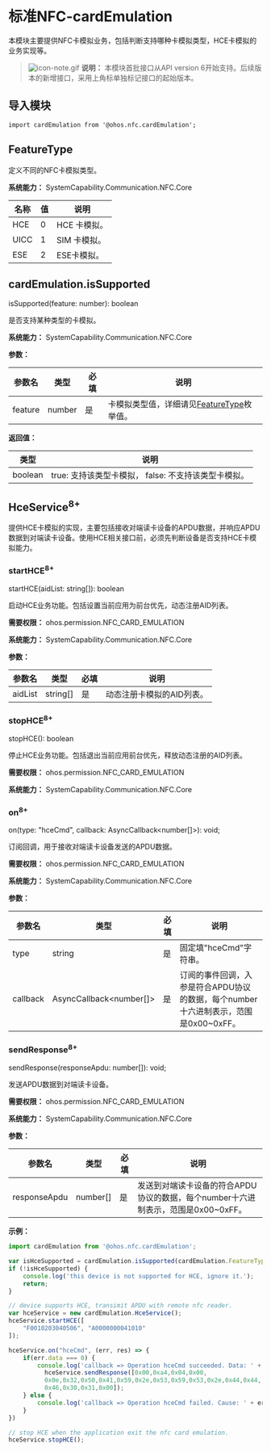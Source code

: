 # 标准NFC-cardEmulation

本模块主要提供NFC卡模拟业务，包括判断支持哪种卡模拟类型，HCE卡模拟的业务实现等。

> ![icon-note.gif](public_sys-resources/icon-note.gif) **说明：**
> 本模块首批接口从API version 6开始支持。后续版本的新增接口，采用上角标单独标记接口的起始版本。

## 导入模块

```
import cardEmulation from '@ohos.nfc.cardEmulation';
```

## FeatureType

定义不同的NFC卡模拟类型。

**系统能力：** SystemCapability.Communication.NFC.Core

| 名称 | 值 | 说明 |
| -------- | -------- | -------- |
| HCE | 0 | HCE 卡模拟。 |
| UICC | 1 | SIM 卡模拟。 |
| ESE | 2      | ESE卡模拟。 |

## cardEmulation.isSupported

isSupported(feature: number): boolean

是否支持某种类型的卡模拟。

**系统能力：** SystemCapability.Communication.NFC.Core

**参数：**

| 参数名  | 类型     | 必填 | 说明                    |
| ------- | -------- | ---- | ----------------------- |
| feature | number | 是   | 卡模拟类型值，详细请见[FeatureType](#featuretype)枚举值。 |

**返回值：**

| **类型** | **说明** |
| -------- | -------- |
| boolean | true: 支持该类型卡模拟，&nbsp;false: 不支持该类型卡模拟。|

## HceService<sup>8+</sup>

提供HCE卡模拟的实现，主要包括接收对端读卡设备的APDU数据，并响应APDU数据到对端读卡设备。使用HCE相关接口前，必须先判断设备是否支持HCE卡模拟能力。

### startHCE<sup>8+</sup>

startHCE(aidList: string[]): boolean

启动HCE业务功能。包括设置当前应用为前台优先，动态注册AID列表。

**需要权限：** ohos.permission.NFC_CARD_EMULATION

**系统能力：** SystemCapability.Communication.NFC.Core

**参数：**

| 参数名  | 类型     | 必填 | 说明                    |
| ------- | -------- | ---- | ----------------------- |
| aidList | string[] | 是   | 动态注册卡模拟的AID列表。 |

### stopHCE<sup>8+</sup>

stopHCE(): boolean

停止HCE业务功能。包括退出当前应用前台优先，释放动态注册的AID列表。

**需要权限：** ohos.permission.NFC_CARD_EMULATION

**系统能力：** SystemCapability.Communication.NFC.Core

### on<sup>8+</sup>

on(type: "hceCmd", callback: AsyncCallback<number[]>): void;

订阅回调，用于接收对端读卡设备发送的APDU数据。

**需要权限：** ohos.permission.NFC_CARD_EMULATION

**系统能力：** SystemCapability.Communication.NFC.Core

**参数：**

| 参数名   | 类型                    | 必填 | 说明                                         |
| -------- | ----------------------- | ---- | -------------------------------------------- |
| type     | string                  | 是   | 固定填"hceCmd"字符串。                         |
| callback | AsyncCallback<number[]> | 是   | 订阅的事件回调，入参是符合APDU协议的数据，每个number十六进制表示，范围是0x00~0xFF。 |

### sendResponse<sup>8+</sup>

sendResponse(responseApdu: number[]): void;

发送APDU数据到对端读卡设备。

**需要权限：** ohos.permission.NFC_CARD_EMULATION

**系统能力：** SystemCapability.Communication.NFC.Core

**参数：**

| 参数名       | 类型     | 必填 | 说明                                               |
| ------------ | -------- | ---- | -------------------------------------------------- |
| responseApdu | number[] | 是   | 发送到对端读卡设备的符合APDU协议的数据，每个number十六进制表示，范围是0x00~0xFF。 |

**示例：**

```js
import cardEmulation from '@ohos.nfc.cardEmulation';

var isHceSupported = cardEmulation.isSupported(cardEmulation.FeatureType.HCE);
if (!isHceSupported) {
    console.log('this device is not supported for HCE, ignore it.');
    return;
}

// device supports HCE, transimit APDU with remote nfc reader.
var hceService = new cardEmulation.HceService();
hceService.startHCE([
    "F0010203040506", "A0000000041010"
]);

hceService.on("hceCmd", (err, res) => {
    if(err.data === 0) {
        console.log('callback => Operation hceCmd succeeded. Data: ' + JSON.stringify(res));
          hceService.sendResponse([0x00,0xa4,0x04,0x00,
          0x0e,0x32,0x50,0x41,0x59,0x2e,0x53,0x59,0x53,0x2e,0x44,0x44,
          0x46,0x30,0x31,0x00]);
    } else {
        console.log('callback => Operation hceCmd failed. Cause: ' + err.data);
    }
})

// stop HCE when the application exit the nfc card emulation.
hceService.stopHCE();
```

